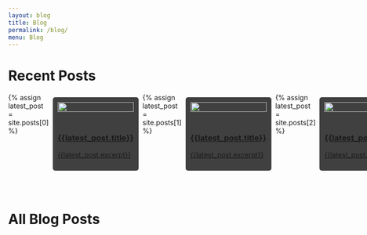```yaml
---
layout: blog
title: Blog
permalink: /blog/
menu: Blog
---
```


# Recent Posts

<style>
@media screen and (min-width: 40em) {
.body {
  display: flex;
  flex-direction: row;

}

}

.card {
  /* Add shadows to create the "card" effect */
  box-shadow: 0 4px 8px 0 rgba(245, 245, 245, 0.2);
  background-color: rgb(64, 64, 64);
  border-radius: 5px;
  transition: 0.3s;
  display: flex;
  flex-flow: row wrap;
  flex-direction: column ;
  text-align: left;
  align-items: left;
  flex: 31%;
  margin: 8px;


}

/* On mouse-over, add a deeper shadow */
.card:hover {
  box-shadow: 0 8px 16px 0 rgba(0,0,0,0.2);
}

/* Add some padding inside the card container */
.container {
  padding: 10px 10px;

}

.blah {
  padding: 10px;
  object-fit: cover;
  

}

</style>



<div class="body">
  {% assign latest_post = site.posts[0] %}
  <a href="{{site.baseurl}}{{latest_post.url}}" class="card">
    <div class="blah"><img src= "{{latest_post.picture}}" style="width:100%"></div>
    <div class="container">
      <h3><b>{{latest_post.title}}</b></h3>
      <p>{{latest_post.excerpt}}</p>
    </div>
  </a>
  {% assign latest_post = site.posts[1] %}
  <a href="{{site.baseurl}}{{latest_post.url}}" class="card">
    <div class="blah"><img src="{{latest_post.picture}}" style="width:100%"></div>
    <div class="container">
      <h3><b>{{latest_post.title}}</b></h3>
      <p>{{latest_post.excerpt}}</p>
    </div>
  </a>
  {% assign latest_post = site.posts[2] %}
  <a href="{{site.baseurl}}{{latest_post.url}}" class="card">
    <div class="blah"><img src="{{latest_post.picture}}" style="width:100%"></div>
    <div class="container">
      <h3><b>{{latest_post.title}}</b></h3>
      <p>{{latest_post.excerpt}}</p>
    </div>
  </a>
</div>

<br/>
<br/>

# All Blog Posts